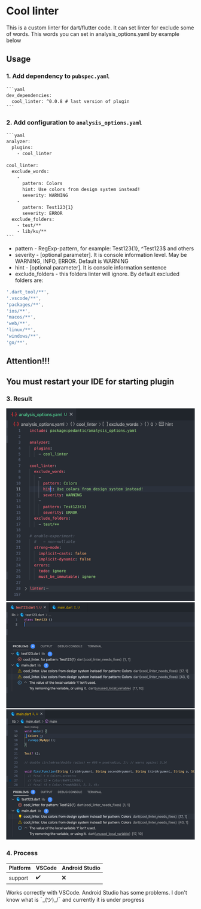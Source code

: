 # Cool linter

  This is a custom linter for dart/flutter code. It can set linter for exclude some of words. This words you can set
  in analysis_options.yaml by example below

## Usage

### 1. Add dependency to `pubspec.yaml`

    ```yaml
    dev_dependencies:
      cool_linter: ^0.0.8 # last version of plugin
    ```

###  2. Add configuration to `analysis_options.yaml`

    ```yaml
    analyzer:
      plugins:
        - cool_linter

    cool_linter:
      exclude_words:
        -
          pattern: Colors
          hint: Use colors from design system instead!
          severity: WARNING
        -
          pattern: Test123{1}
          severity: ERROR
      exclude_folders:
        - test/**
        - lib/ku/**
    ```

  * pattern - RegExp-pattern, for example: Test123{1}, ^Test123$ and others
  * severity - [optional parameter]. It is console information level. May be WARNING, INFO, ERROR. Default is WARNING
  * hint - [optional parameter]. It is console information sentence
  * exclude_folders - this folders linter will ignore. By default excluded folders are:

  ```dart
  '.dart_tool/**',
  '.vscode/**',
  'packages/**',
  'ios/**',
  'macos/**',
  'web/**',
  'linux/**',
  'windows/**',
  'go/**',
  ```

## Attention!!!
##  You must restart your IDE for starting plugin

### 3. Result

  ![Screenshot](images/analysis_options.yaml.png)
  ![Screenshot](images/linter1.png)
  ![Screenshot](images/linter2.png)


### 4. Process

Platform | VSCode | Android Studio
:------------ | :-------------| :-------------|
support | :heavy_check_mark: | :x:

Works correctly with VSCode. Android Studio has some problems. I don't know what is ¯\_(ツ)_/¯ and currently it is under progress